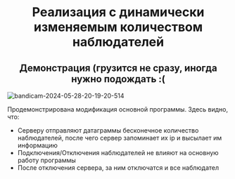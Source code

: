 <h1 align = 'center'> Реализация с динамически изменяемым количеством наблюдателей </h1>
<h2 align = 'center'> Демонстрация (грузится не сразу, иногда нужно подождать :( </h2>

![bandicam-2024-05-28-20-19-20-514](https://github.com/nikitaptl/works_ACS_OS/assets/145208333/c9c2c4bc-4d2e-4c0a-9dd6-96bdce39276c)

Продемонстрирована модификация основной программы. Здесь видно, что:
- Серверу отправляют датаграммы бесконечное количество наблюдателей, после чего сервер запоминает их ip и высылает им информацию
- Подключения/Отключения наблюдателей не влияют на основную работу программы
- После отключения сервера, за ним отключатся и все наблюдател

